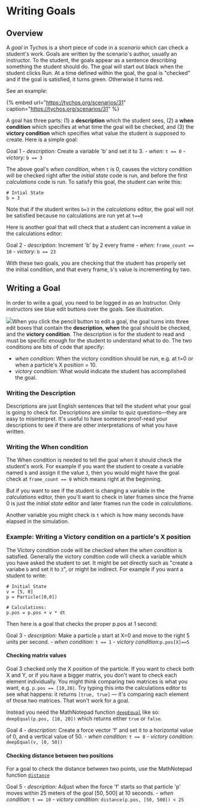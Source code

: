 # Writing Goals

## Overview <a id="writing-goals"></a>

A _goal_ in Tychos is a short piece of code in a _scenario_ which can check a student's work. Goals are written by the scenario's author, usually an instructor. To the student, the goals appear as a sentence describing something the student should do. The goal will start out black when the student clicks Run. At a time defined within the goal, the goal is "checked" and if the goal is satisfied, it turns green. Otherwise it turns red.

See an example:

{% embed url="https://tychos.org/scenarios/31" caption="https://tychos.org/scenarios/31" %}

A goal has three parts: \(1\) a **description** which the student sees, \(2\) a **when condition** which specifies at what time the goal will be checked, and \(3\) the **victory condition** which specifies what value the student is supposed to create. Here is a simple goal:

Goal 1 - _description:_ Create a variable 'b' and set it to 3. - _when:_ `t == 0` - _victory:_ `b == 3`

The above goal's _when condition_, when `t` is 0, causes the victory condition will be checked right after the _initial state_ code is run, and before the first _calculations_ code is run. To satisfy this goal, the student can write this:

```text
# Intial State
b = 3
```

Note that if the student writes `b=3` in the _calculations_ editor, the goal will not be satisfied because no calculations are run yet at `t==0`

Here is another goal that will check that a student can increment a value in the calculations editor:

Goal 2 - _description:_ Increment 'b' by 2 every frame - _when:_ `frame_count == 10` - _victory:_ `b == 23`

With these two goals, you are checking that the student has properly set the initial condition, and that every frame, `b`'s value is incrementing by two.

## Writing a Goal

In order to write a goal, you need to be logged in as an Instructor. Only instructors see blue edit buttons over the goals. See illustration.

![](http://localhost:3000/static/writing_goals/goal-4.png)When you click the pencil button to edit a goal, the goal turns into three edit boxes that contain the **description**, **when** the goal should be checked, and the **victory condition**. The description is for the student to read and must be specific enough for the student to understand what to do. The two conditions are bits of code that specify:

* _when condition:_ When the victory condition should be run, e.g. at t=0 or when a particle's X position = 10.
* _victory condtiion:_ What would indicate the student has accomplished the goal.

### Writing the Description <a id="writing-the-description"></a>

Descriptions are just English sentences that tell the student what your goal is going to check for. Descriptions are similar to quiz questions—they are easy to misinterpret. It's useful to have someone proof-read your descriptions to see if there are other interpretations of what you have written.

### Writing the When condition <a id="writing-the-when-condition"></a>

The When condition is needed to tell the goal when it should check the student's work. For example if you want the student to create a variable named `b` and assign it the value `3`, then you would might have the goal check at `frame_count == 0` which means right at the beginning.

But if you want to see if the student is changing a variable in the _calculations_ editor, then you'll want to check in later frames since the frame 0 is just the _initial state_ editor and later frames run the code in _calculations_.

Another variable you might check is `t` which is how many seconds have elapsed in the simulation.

### Example: Writing a Victory condition on a particle's X position <a id="writing-a-victory-condition-on-a-particles-x-position"></a>

The Victory condition code will be checked when the _when condition_ is satisfied. Generally the victory condtion code will check a variable which you have asked the student to set. It might be set directly such as "create a variabe `b` and set it to `3`", or might be indirect. For example if you want a student to write:

```text
# Initial State
v = [5, 0]
p = Particle([0,0])

# Calculations:
p.pos = p.pos + v * dt
```

Then here is a goal that checks the proper p.pos at 1 second:

Goal 3 - _description:_ Make a particle `p` start at X=0 and move to the right 5 units per second. - _when condition:_ `t == 1` - _victory condition:_`p.pos[X]==5`

#### Checking matrix values <a id="checking-matrix-values"></a>

Goal 3 checked only the X position of the particle. If you want to check both X and Y, or if you have a bigger matrix, you don't want to check each element individually. You might think comparing two matrices is what you want, e.g. `p.pos == [10,20]`. Try typing this into the calculations editor to see what happens: it returns `[true, true]` — it's comparing each element of those two matrices. That won't work for a goal.

Instead you need the MathNotepad function [`deepEqual`](http://mathnotepad.com/docs/functions.html#function=deepEqual) like so: `deepEqual(p.pos, [10, 20])` which returns either `true` or `false`.

Goal 4 - _description:_ Create a force vector 'f' and set it to a horizontal value of 0, and a vertical value of 50. - _when condition:_ `t == 0` - _victory condition:_ `deepEqual(v, [0, 50])`

#### Checking distance between two positions <a id="checking-distance-between-two-positions"></a>

For a goal to check the distance between two points, use the MathNotepad function [`distance`](http://mathnotepad.com/docs/functions.html#function=distance)

Goal 5 - _description:_ Adjust when the force 'f' starts so that particle 'p' moves within 25 meters of the goal \[50, 500\] at 10 seconds. - _when condition:_ `t == 10` - _victory condition:_ `distance(p.pos, [50, 500]) < 25`

